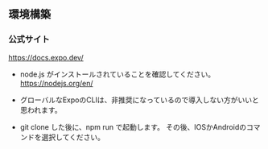 ## 環境構築


### 公式サイト
https://docs.expo.dev/

- node.js がインストールされていることを確認してください。
  https://nodejs.org/en/
  
- グローバルなExpoのCLIは、非推奨になっているので導入しない方がいいと思われます。
- git clone した後に、npm run で起動します。 その後、IOSかAndroidのコマンドを選択してください。
